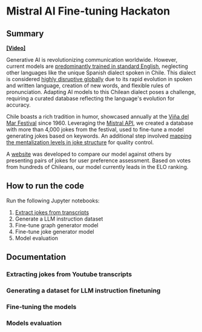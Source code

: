 # Mistral AI Fine-tuning Hackaton

## Summary

**[[Video]](https://www.youtube.com/watch?v=XbIbgFgQVmQ)**

Generative AI is revolutionizing communication worldwide. However, current models are [predominantly trained in standard English](https://blog.modernmt.com/making-generative-ai-multilingual-at-scale/), neglecting other languages like the unique Spanish dialect spoken in Chile. This dialect is considered [highly disruptive globally](https://www.elmundo.es/cultura/2021/11/30/61a4a36321efa013518b4571.html) due to its rapid evolution in spoken and written language, creation of new words, and flexible rules of pronunciation. Adapting AI models to this Chilean dialect poses a challenge, requiring a curated database reflecting the language's evolution for accuracy.

Chile boasts a rich tradition in humor, showcased annually at the [Viña del Mar Festival](https://en.wikipedia.org/wiki/Vi%C3%B1a_del_Mar_International_Song_Festival) since 1960. Leveraging the [Mistral API](https://docs.mistral.ai/), we created a database with more than 4,000 jokes from the festival, used to fine-tune a model generating jokes based on keywords. An additional step involved [mapping the mentalization levels in joke structure](https://pubmed.ncbi.nlm.nih.gov/26597196/) for quality control.

A [website](https://www.datarisas.cl/) was developed to compare our model against others by presenting pairs of jokes for user preference assessment. Based on votes from hundreds of Chileans, our model currently leads in the ELO ranking.

## How to run the code

Run the following Jupyter notebooks:

1. [Extract jokes from transcripts](/notebooks/01_extract_jokes_from_transcripts.ipynb)
2. Generate a LLM instruction dataset
3. Fine-tune graph generator model
4. Fine-tune joke generator model
5. Model evaluation

## Documentation

### Extracting jokes from Youtube transcripts

### Generating a dataset for LLM instruction finetuning

### Fine-tuning the models

### Models evaluation
